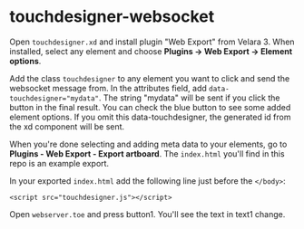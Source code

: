 # touchdesigner-websocket

Open `touchdesigner.xd` and install plugin "Web Export" from Velara 3.
When installed, select any element and choose **Plugins -> Web Export -> Element options**.

Add the class `touchdesigner` to any element you want to click and send the websocket message from.
In the attributes field, add `data-touchdesigner="mydata"`. The string "mydata" will be sent if you click the button in the final result. You can check the blue button to see some added element options.
If you omit this data-touchdesigner, the generated id from the xd component will be sent.

When you're done selecting and adding meta data to your elements, go to **Plugins - Web Export - Export artboard**. The `index.html` you'll find in this repo is an example export.

In your exported `index.html` add the following line just before the `</body>`:

```
<script src="touchdesigner.js"></script>
```

Open `webserver.toe` and press button1. You'll see the text in text1 change.